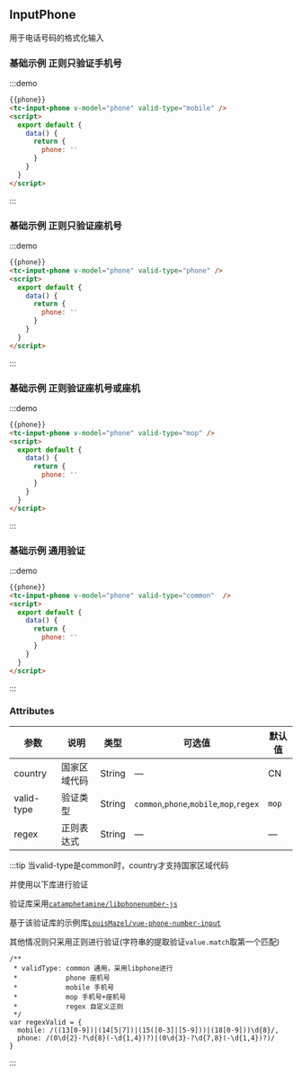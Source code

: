 ## InputPhone

用于电话号码的格式化输入

### 基础示例 正则只验证手机号
:::demo
```html
{{phone}}
<tc-input-phone v-model="phone" valid-type="mobile" />
<script>
  export default {
    data() {
      return {
        phone: ''
      }
    }
  }
</script>
```
:::

### 基础示例 正则只验证座机号
:::demo
```html
{{phone}}
<tc-input-phone v-model="phone" valid-type="phone" />
<script>
  export default {
    data() {
      return {
        phone: ''
      }
    }
  }
</script>
```
:::

### 基础示例 正则验证座机号或座机
:::demo
```html
{{phone}}
<tc-input-phone v-model="phone" valid-type="mop" />
<script>
  export default {
    data() {
      return {
        phone: ''
      }
    }
  }
</script>
```
:::

### 基础示例 通用验证
:::demo
```html
{{phone}}
<tc-input-phone v-model="phone" valid-type="common"  />
<script>
  export default {
    data() {
      return {
        phone: ''
      }
    }
  }
</script>
```
:::

### Attributes

| 参数 | 说明 | 类型 | 可选值 | 默认值   |
|------  |-----|---- |----- |---- |
| country | 国家区域代码 | String | — | CN |
| valid-type | 验证类型 | String | `common`,`phone`,`mobile`,`mop`,`regex` | `mop` |
| regex | 正则表达式 | String | — | — |

:::tip
当valid-type是common时，country才支持国家区域代码

并使用以下库进行验证

验证库采用[`catamphetamine/libphonenumber-js`](https://github.com/catamphetamine/libphonenumber-js)

基于该验证库的示例库[`LouisMazel/vue-phone-number-input`](https://louismazel.github.io/vue-phone-number-input/)

其他情况则只采用正则进行验证(字符串的提取验证`value.match`取第一个匹配)
```
/**
 * validType: common 通用，采用libphone进行
 *            phone 座机号
 *            mobile 手机号
 *            mop 手机号+座机号
 *            regex 自定义正则
 */
var regexValid = {
  mobile: /((13[0-9])|(14[5|7])|(15([0-3]|[5-9]))|(18[0-9]))\d{8}/,
  phone: /(0\d{2}-?\d{8}(-\d{1,4})?)|(0\d{3}-?\d{7,8}(-\d{1,4})?)/
}
```
:::
